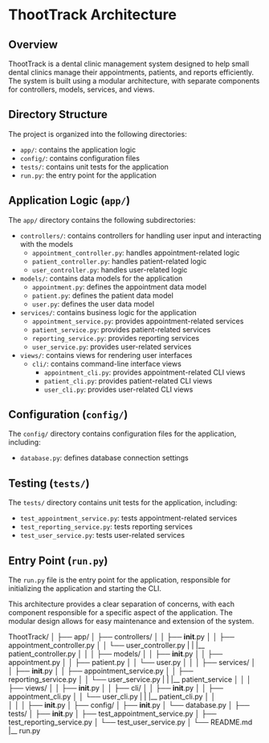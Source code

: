 ThootTrack Architecture
======================

Overview
--------

ThootTrack is a dental clinic management system designed to help small dental clinics manage their appointments, patients, and reports efficiently. The system is built using a modular architecture, with separate components for controllers, models, services, and views.

Directory Structure
-------------------

The project is organized into the following directories:

* `app/`: contains the application logic
* `config/`: contains configuration files
* `tests/`: contains unit tests for the application
* `run.py`: the entry point for the application

Application Logic (`app/`)
-------------------------

The `app/` directory contains the following subdirectories:

* `controllers/`: contains controllers for handling user input and interacting with the models
	+ `appointment_controller.py`: handles appointment-related logic
	+ `patient_controller.py`: handles patient-related logic
	+ `user_controller.py`: handles user-related logic
* `models/`: contains data models for the application
	+ `appointment.py`: defines the appointment data model
	+ `patient.py`: defines the patient data model
	+ `user.py`: defines the user data model
* `services/`: contains business logic for the application
	+ `appointment_service.py`: provides appointment-related services
	+ `patient_service.py`: provides patient-related services
	+ `reporting_service.py`: provides reporting services
	+ `user_service.py`: provides user-related services
* `views/`: contains views for rendering user interfaces
	+ `cli/`: contains command-line interface views
		- `appointment_cli.py`: provides appointment-related CLI views
		- `patient_cli.py`: provides patient-related CLI views
		- `user_cli.py`: provides user-related CLI views

Configuration (`config/`)
-------------------------

The `config/` directory contains configuration files for the application, including:

* `database.py`: defines database connection settings

Testing (`tests/`)
--------------

The `tests/` directory contains unit tests for the application, including:

* `test_appointment_service.py`: tests appointment-related services
* `test_reporting_service.py`: tests reporting services
* `test_user_service.py`: tests user-related services

Entry Point (`run.py`)
---------------------

The `run.py` file is the entry point for the application, responsible for initializing the application and starting the CLI.

This architecture provides a clear separation of concerns, with each component responsible for a specific aspect of the application. The modular design allows for easy maintenance and extension of the system.


ThootTrack/
│
├── app/
│   ├── controllers/
│   │   ├── __init__.py
│   │   ├── appointment_controller.py
│   │   └── user_controller.py
|   |   |__ patient_controller.py
│   │
│   ├── models/
│   │   ├── __init__.py
│   │   ├── appointment.py
│   │   ├── patient.py
│   │   └── user.py
│   │
│   ├── services/
│   │   ├── __init__.py
│   │   ├── appointment_service.py
│   │   ├── reporting_service.py
│   │   └── user_service.py
|   |   |__ patient_service
│   │
│   ├── views/
│   │   ├── __init__.py
│   │   ├── cli/
│   │      ├── __init__.py
│   │      ├── appointment_cli.py
│   │      └── user_cli.py
|   |      |__ patient_cli.py
│   │   
│   │
│   ├── __init__.py
│
├── config/
│   ├── __init__.py
│   └── database.py
│
├── tests/
│   ├── __init__.py
│   ├── test_appointment_service.py
│   ├── test_reporting_service.py
│   └── test_user_service.py
│
└── README.md
|__ run.py
